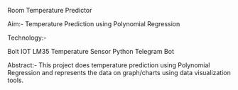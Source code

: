 Room Temperature Predictor

Aim:- Temperature Prediction using Polynomial Regression

Technology:-

Bolt IOT
LM35 Temperature Sensor
Python
Telegram Bot

Abstract:- This project does temperature prediction using Polynomial Regression and represents the data on graph/charts using data visualization tools.
